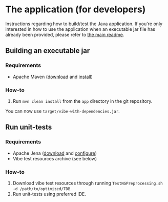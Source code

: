 # The application (for developers)

Instructions regarding how to build/test the Java application. If you're only interested in how to use the application when an executable jar file has already been provided, please refer to [the main readme](../README.md).

## Building an executable jar

### Requirements

- Apache Maven ([download][maven_download] and [install][maven_install])

### How-to

1. Run `mvn clean install` from the `app` directory in the git repository.

You can now use `target/vibe-with-dependencies.jar`.

## Run unit-tests

### Requirements

- Apache Jena ([download][jena_download] and [configure][jena_configure])
- Vibe test resources archive (see below)

### How-to

1. Download vibe test resources through running `TestNGPreprocessing.sh -d /path/to/optimized/TDB`.
2. Run unit-tests using preferred IDE.







[maven_download]:https://maven.apache.org/download.cgi
[maven_install]:https://maven.apache.org/install.html
[jena_download]: https://jena.apache.org/download/index.cgi
[jena_configure]: https://jena.apache.org/documentation/tools/#setting-up-your-environment